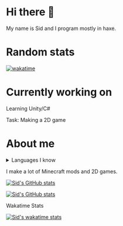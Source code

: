 <!-- github readme stats theme: synthwave -->

# Hi there 👋

My name is Sid and I program mostly in haxe.

# Random stats

[![wakatime](https://wakatime.com/badge/user/bbd806cc-b9f1-4d9f-86c9-8ef7d0572bd1.svg)](https://wakatime.com/@bbd806cc-b9f1-4d9f-86c9-8ef7d0572bd1)

# Currently working on

Learning Unity/C#

Task: Making a 2D game

# About me

<details>
  <summary>Languages I know</summary>
CSS<br>
Haxe<br>
HTML<br>
Lua<br>
Java<br>
JavaScript
</details>

I make a lot of Minecraft mods and 2D games.

[![Sid's GitHub stats](https://github-readme-stats.vercel.app/api?username=basiccorruption&theme=synthwave)](https://github.com/anuraghazra/github-readme-stats)

[![Sid's GitHub stats](https://github-readme-stats.vercel.app/api/top-langs/?username=basiccorruption&layout=compact&theme=yeblu)](https://github.com/anuraghazra/github-readme-stats)

Wakatime Stats

[![Sid's wakatime stats](https://github-readme-stats.vercel.app/api/wakatime?username=sidgames5)](https://github.com/anuraghazra/github-readme-stats)
